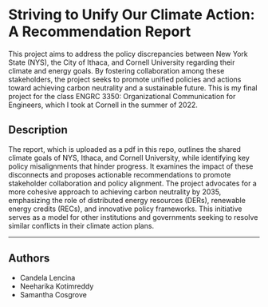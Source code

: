 # Striving to Unify Our Climate Action: A Recommendation Report

This project aims to address the policy discrepancies between New York State (NYS), the City of Ithaca, and Cornell University regarding their climate and energy goals. By fostering collaboration among these stakeholders, the project seeks to promote unified policies and actions toward achieving carbon neutrality and a sustainable future. This is my final project for the class ENGRC 3350: Organizational Communication for Engineers, which I took at Cornell in the summer of 2022. 

## Description
The report, which is uploaded as a pdf in this repo, outlines the shared climate goals of NYS, Ithaca, and Cornell University, while identifying key policy misalignments that hinder progress. It examines the impact of these disconnects and proposes actionable recommendations to promote stakeholder collaboration and policy alignment. The project advocates for a more cohesive approach to achieving carbon neutrality by 2035, emphasizing the role of distributed energy resources (DERs), renewable energy credits (RECs), and innovative policy frameworks. This initiative serves as a model for other institutions and governments seeking to resolve similar conflicts in their climate action plans.

--- 

## Authors
* Candela Lencina
* Neeharika Kotimreddy
* Samantha Cosgrove






